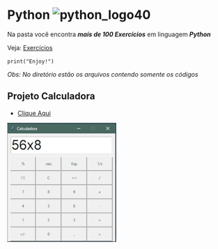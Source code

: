 # Python ![python_logo40](https://user-images.githubusercontent.com/73141520/109433053-2337c680-79ed-11eb-99c7-b2c614225e04.png)

Na pasta você encontra __*mais de 100 Exercícios*__ em linguagem __*Python*__

Veja: [Exercícios](https://github.com/lbbruno/Python/tree/main/Exercicios)
```
print("Enjoy!")
```

_*Obs: No diretório estão os arquivos contendo somente os códigos*_

## Projeto Calculadora
* [Clique Aqui](https://github.com/lbbruno/Python/tree/main/Projetos/Calculadora.py)
<img src="img/calc.png" alt="calculadora">
